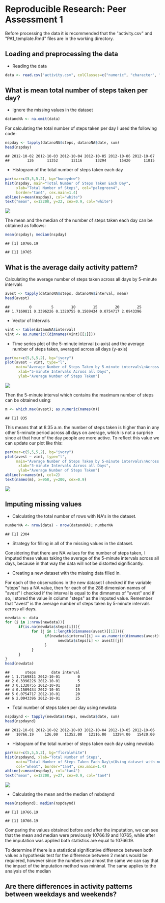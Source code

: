# Reproducible Research: Peer Assessment 1

Before processing the data it is recommended
that the "activity.csv" and "PA1_template.Rmd" files are in the working directory.

## Loading and preprocessing the data

* Reading the data


```r
data <- read.csv("activity.csv", colClasses=c("numeric", "character", "numeric"))
```

## What is mean total number of steps taken per day?

* Ignore the missing values in the dataset


```r
datanoNA <- na.omit(data)
```

For calculating the total number of steps taken per day I used the following code:


```r
nspday <- tapply(datanoNA$steps, datanoNA$date, sum)
head(nspday)
```

```
## 2012-10-02 2012-10-03 2012-10-04 2012-10-05 2012-10-06 2012-10-07 
##        126      11352      12116      13294      15420      11015
```

* Histogram of the total number of steps taken each day


```r
par(mar=c(5,5,5,2), bg="honeydew")
hist(nspday, main="Total Number of Steps Taken Each Day",
     xlab="Total Number of Steps", col="palegreen4",
     border="tan4", cex.main=1.4)
abline(v=mean(nspday), col="white")
text("mean", x=12200, y=22, cex=0.9, col="white")
```

![](PA1_template_files/figure-html/unnamed-chunk-4-1.png) 

The mean and the median of the number of steps taken each day can be obtained as follows:


```r
mean(nspday); median(nspday) 
```

```
## [1] 10766.19
```

```
## [1] 10765
```

## What is the average daily activity pattern?

Calculating the average number of steps taken across all days by 5-minute intervals


```r
avest <- tapply(datanoNA$steps, datanoNA$interval, mean)
head(avest)
```

```
##         0         5        10        15        20        25 
## 1.7169811 0.3396226 0.1320755 0.1509434 0.0754717 2.0943396
```

* Vector of Intervals 


```r
vint <- table(datanoNA$interval)
vint <- as.numeric((dimnames(vint)[[1]]))
```

* Time series plot of the 5-minute interval (x-axis) and
the average number of steps taken, averaged across all days (y-axis)


```r
par(mar=c(5,5,5,2), bg="ivory")
plot(avest ~ vint, type="l",
     main="Average Number of Steps Taken by 5-minute intervals\nAcross all Days",
      xlab="5-minute Intervals Across all Days",
      ylab="Average Number of Steps Taken")
```

![](PA1_template_files/figure-html/unnamed-chunk-8-1.png) 

Then the 5-minute interval which contains the maximum number of steps can be obtained using:


```r
m <- which.max(avest); as.numeric(names(m))
```

```
## [1] 835
```

This means that at 8:35 a.m. the number of steps taken is higher than in any other 5-minute period across all days on average, which is not a surprise since at that hour of the day people are more active. To reflect this value we can update our plot like this: 


```r
par(mar=c(5,5,5,2), bg="ivory")
plot(avest ~ vint, type="l",
     main="Average Number of Steps Taken by 5-minute intervals\nAcross all Days",
      xlab="5-minute Intervals Across all Days",
      ylab="Average Number of Steps Taken")
abline(v=names(m), col=2)
text(names(m), x=950, y=200, cex=0.9)
```

![](PA1_template_files/figure-html/unnamed-chunk-10-1.png) 

## Imputing missing values

* Calculating the total number of rows with NA's in the dataset.


```r
numberNA <- nrow(data) - nrow(datanoNA); numberNA
```

```
## [1] 2304
```

* Strategy for filling in all of the missing values in the dataset.

Considering that there are NA values for the number of steps taken, I imputed these values taking the average of the 5-minute intervals across all days, because in that way the data will not be distorted significantly.

* Creating a new dataset with the missing data filled in.

For each of the observations in the new dataset I checked if the variable "steps" has a NA value, then for each of the 288 dimension names of "avest" I checked if the interval is equal to the dimnames of "avest" and if so, I stored the value in column "steps" as the imputed value. Remember that  "avest" is the average number of steps taken by 5-minute intervals across all days.


```r
newdata <- data
for (i in 1:nrow(newdata)){
      if(is.na(newdata$steps[i])){
            for (j in 1:length(dimnames(avest)[[1]])){
                  if(newdata$interval[i] == as.numeric(dimnames(avest)[[1]][j])){
                        newdata$steps[i] <- avest[[j]]
                  }
            }
      }
}
head(newdata)
```

```
##       steps       date interval
## 1 1.7169811 2012-10-01        0
## 2 0.3396226 2012-10-01        5
## 3 0.1320755 2012-10-01       10
## 4 0.1509434 2012-10-01       15
## 5 0.0754717 2012-10-01       20
## 6 2.0943396 2012-10-01       25
```

* Total number of steps taken per day using newdata


```r
nspdaynd <- tapply(newdata$steps, newdata$date, sum)
head(nspdaynd)
```

```
## 2012-10-01 2012-10-02 2012-10-03 2012-10-04 2012-10-05 2012-10-06 
##   10766.19     126.00   11352.00   12116.00   13294.00   15420.00
```

* Histogram of the total number of steps taken each day using newdata


```r
par(mar=c(5,5,5,2), bg="floralwhite")
hist(nspdaynd, xlab="Total Number of Steps",
     main="Total Number of Steps Taken Each Day\n(Using dataset with no NA's)",
     col="wheat", border="tan4", cex.main=1.4)
abline(v=mean(nspday), col="tan4")
text("mean", x=12200, y=27, cex=0.9, col="tan4")
```

![](PA1_template_files/figure-html/unnamed-chunk-14-1.png) 

* Calculating the mean and the median of nsbdaynd 


```r
mean(nspdaynd); median(nspdaynd)
```

```
## [1] 10766.19
```

```
## [1] 10766.19
```

Comparing the values obtained before and after the imputation, we can see that the mean and median were previously 10766.19 and 10765, while after the imputation was applied both statistics are equal to 10766.19.

To determine if there is a statistical significative difference between both values a hypothesis test for the difference between 2 means would be requiered, however since the numbers are almost the same we can say that the impact of the imputation method was minimal. The same applies to the analysis of the median

## Are there differences in activity patterns between weekdays and weekends?



